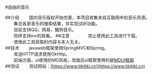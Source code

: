 #自由的音乐

##介绍
　　国内音乐版权开始完善，本项目收集来自互联网中的音乐资源。<br>
　　集合各家音乐的搜索结果，并实现试听功能。<br>
　　目前支持QQ，网易，酷狗音乐。<br>
　　同样支持mv的观看。
##注意　　
　　禁止使用此工具进行下载。<br>
　　使用此工具获取的内容与本人无关。<br>
##技术
　　javaweb框架使用SpringMVC和Spring。<br>
　　发送HTTP请求使用OkHttp。<br>
　　前端方面，ui使用的MD风格，改版后ui框架使用的是[MDUI框架](https://github.com/zdhxiong/mdui/)<br>
##测试
　　测试网站：[https://www.tikitiki.cn](https://www.tikitiki.cn)<br>　　
  　
